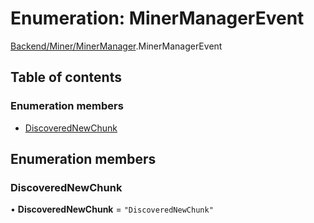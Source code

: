 # Enumeration: MinerManagerEvent

[Backend/Miner/MinerManager](../modules/Backend_Miner_MinerManager.md).MinerManagerEvent

## Table of contents

### Enumeration members

- [DiscoveredNewChunk](Backend_Miner_MinerManager.MinerManagerEvent.md#discoverednewchunk)

## Enumeration members

### DiscoveredNewChunk

• **DiscoveredNewChunk** = `"DiscoveredNewChunk"`
